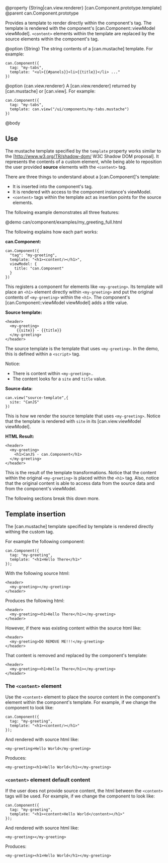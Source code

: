 @property {String|can.view.renderer} [can.Component.prototype.template]
@parent can.Component.prototype

Provides a template to render directly within the component's tag. The template is rendered with the
component's [can.Component::viewModel viewModel].  `<content>` elements within the template are replaced by
the source elements within the component's tag.

@option {String} The string contents of a [can.mustache] template.  For example:

    can.Component({
      tag: "my-tabs",
      template: "<ul>{{#panels}}<li>{{title}}</li> ..."
    })

@option {can.view.renderer} A [can.view.renderer] returned by [can.mustache] or 
[can.view]. For example:

    can.Component({
      tag: "my-tabs",
      template: can.view("/ui/components/my-tabs.mustache")
    })

@body


## Use

The mustache template specified by the `template` property works similar to 
the [http://www.w3.org/TR/shadow-dom/ W3C Shadow DOM proposal]. It represents the contents
of a custom element, while being able to reposition the user provided __source__ elements
with the `<content>` tag.

There are three things to understand about a [can.Component]'s template:

 - It is inserted into the component's tag.
 - It is rendered with access to the component instance's viewModel.
 - `<content>` tags within the template act as insertion points for the source elements.

The following example demonstrates all three features:

@demo can/component/examples/my_greeting_full.html

The following explains how each part works:

__can.Component:__

    can.Component({
      "tag": "my-greeting",
      template: "<h1><content/></h1>",
      viewModel: {
        title: "can.Component"
      }
    })

This registers a component for elements like `<my-greeting>`. Its template
will place an `<h1>` element directly within `<my-greeting>` and put
the original contents of `<my-greeting>` within the `<h1>`. The component's
[can.Component::viewModel viewModel] adds a title value.

__Source template:__

    <header>
      <my-greeting>
         {{site}} - {{title}}
      </my-greeting>
    </header>

The source template is the template that 
uses `<my-greeting>`.  In the demo, this is defined within a `<script>` 
tag.

Notice:

 - There is content within `<my-greeting>`..
 - The content looks for a `site` and `title` value.

__Source data:__

    can.view("source-template",{
      site: "CanJS"
    })

This is how we render the source template that uses `<my-greeting>`. Notice
that the template is rendered with `site` in its [can.view.viewModel viewModel].

__HTML Result:__

    <header>
      <my-greeting>
        <h1>CanJS - can.Component</h1>
      </my-greeting>
    </header>

This is the result of the template transformations.  Notice that the
content within the original `<my-greeting>` is placed within the `<h1>` 
tag.  Also, notice that the original content is able to access data from
the source data and from the component's viewModel.
 
The following sections break this down more.


## Template insertion

The [can.mustache] template specified by template is rendered directly withing the custom tag.

For example the following component:

    can.Component({
      tag: "my-greeting",
      template: "<h1>Hello There</h1>"
    });

With the following source html:

    <header>
      <my-greeting></my-greeting>
    </header>

Produces the following html:

    <header>
      <my-greeting><h1>Hello There</h1></my-greeting>
    </header>

However, if there was existing content within the source html like:

    <header>
      <my-greeting>DO REMOVE ME!!!</my-greeting>
    </header>

That content is removed and replaced by the component's template:

    <header>
      <my-greeting><h1>Hello There</h1></my-greeting>
    </header>

### The `<content>` element

Use the `<content>` element to place the source content in the 
component's element within the component's 
template. For example, if we change the component to look like:

    can.Component({
      tag: "my-greeting",
      template: "<h1><content/></h1>"
    });

And rendered with source html like:

    <my-greeting>Hello World</my-greeting>

Produces:

    <my-greeting><h1>Hello World</h1></my-greeting>

### `<content>` element default content

If the user does not provide source content, the html 
between the `<content>` tags will be used. For example, if we 
change the component to look like:

    can.Component({
      tag: "my-greeting",
      template: "<h1><content>Hello World</content></h1>"
    });

And rendered with source html like:

    <my-greeting></my-greeting>

Produces:

    <my-greeting><h1>Hello World</h1></my-greeting>

